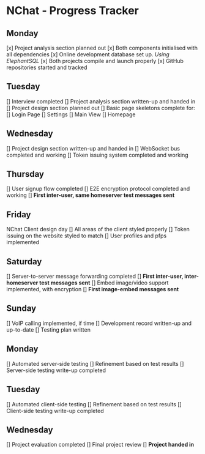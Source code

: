 # NChat - Progress Tracker

## Monday
[x] Project analysis section planned out
[x] Both components initialised with all dependencies
    [x] Online development database set up. *Using ElephantSQL*
    [x] Both projects compile and launch properly
[x] GitHub repositories started and tracked

## Tuesday
[] Interview completed
[] Project analysis section written-up and handed in
[] Project design section planned out
[] Basic page skeletons complete for:
    [] Login Page
    [] Settings
    [] Main View
    [] Homepage

## Wednesday
[] Project design section written-up and handed in
[] WebSocket bus completed and working
[] Token issuing system completed and working

## Thursday
[] User signup flow completed
[] E2E encryption protocol completed and working
[] **First inter-user, same homeserver test messages sent**

## Friday
NChat Client design day
[] All areas of the client styled properly
[] Token issuing on the website styled to match
[] User profiles and pfps implemented

## Saturday
[] Server-to-server message forwarding completed
[] **First inter-user, inter-homeserver test messages sent**
[] Embed image/video support implemented, with encryption
[] **First image-embed messages sent**

## Sunday
[] VoIP calling implemented, if time
[] Development record written-up and up-to-date
[] Testing plan written

## Monday
[] Automated server-side testing
[] Refinement based on test results
[] Server-side testing write-up completed

## Tuesday
[] Automated client-side testing
[] Refinement based on test results
[] Client-side testing write-up completed

## Wednesday
[] Project evaluation completed
[] Final project review
[] **Project handed in**
